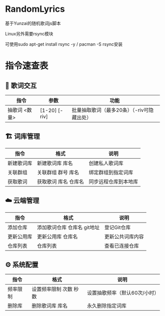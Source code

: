 # RandomLyrics
基于Yunzai的随机歌词js脚本

Linux另外需要rsync模块

可使用sudo apt-get install rsync -y / pacman -S rsync安装


# 指令速查表

## 🎲 歌词交互

| 指令               | 参数              | 功能                           |
|--------------------|-------------------|--------------------------------|
| 抽歌词 <数量>      | [1-20] [-riv]     | 批量抽取歌词（最多20条）（-riv可隐藏出处）        |

## 🏗️ 词库管理

| 指令               | 格式                      | 说明                           |
|--------------------|---------------------------|--------------------------------|
| 新建歌词库         | 新建歌词库 库名           | 创建私人歌词库                 |
| 关联群组           | 关联群组 群号 库名        | 绑定群组到指定词库             |
| 获取歌词           | 获取歌词 库名 仓库名      | 同步远程仓库到本地库           |

## ☁️ 云端管理

| 指令               | 格式                      | 说明                           |
|--------------------|---------------------------|--------------------------------|
| 添加仓库           | 添加歌词仓库 仓库名 git地址| 登记Git仓库                   |
| 更新公用库         | 更新公用库 仓库名         | 更新公共词库内容               |
| 仓库列表           | 仓库列表                  | 查看已连接仓库                 |

## ⚙️ 系统配置

| 指令               | 格式                      | 说明                           |
|--------------------|---------------------------|--------------------------------|
| 频率限制           | 设置频率限制 次数 秒数    | 设置抽歌频率（默认60次/小时）  |
| 删除库             | 删除歌词库 库名           | 永久删除指定词库               |
